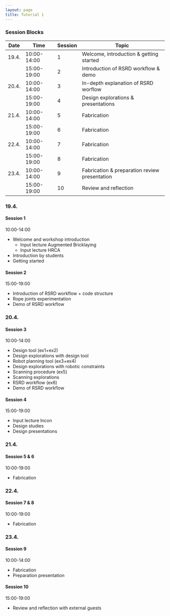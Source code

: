 ```yaml
---
layout: page
title: Tutorial 1
---
```


### Session Blocks

| Date  | Time        | Session | Topic |
|-------|-------------|---------|--------|
| 19.4. | 10:00-14:00 | 1       |  Welcome, introduction & getting started    |
|       | 15:00-19:00 | 2       |  Introduction of RSRD workflow & demo     |
| 20.4. | 10:00-14:00 | 3       |  In-depth explanation of RSRD worflow   |
|       | 15:00-19:00 | 4       |  Design explorations & presentations     |
| 21.4. | 10:00-14:00 | 5       |  Fabrication     |
|       | 15:00-19:00 | 6       |  Fabrication     |
| 22.4. | 10:00-14:00 | 7       |  Fabrication      |
|       | 15:00-19:00 | 8       |  Fabrication      |
| 23.4. | 10:00-14:00 | 9       |  Fabrication & preparation review presentation      |
|       | 15:00-19:00 | 10      |  Review and reflection     |


### 19.4.
#### Session 1
10:00-14:00
* Welcome and workshop introduction 
    * Input lecture Augmented Bricklaying
    * Input lecture HRCA
* Introduction by students
* Getting started

#### Session 2 
15:00-19:00
* Introduction of RSRD workflow + code structure
* Rope joints experimentation
* Demo of RSRD workflow


### 20.4.
#### Session 3
10:00-14:00
* Design tool (ex1+ex2)
* Design explorations with design tool
* Robot planning tool (ex3+ex4)
* Design explorations with robotic constraints
* Scanning procedure (ex5)
* Scanning explorations
* RSRD workflow (ex6)
* Demo of RSRD workflow

#### Session 4
15:00-19:00
* Input lecture Incon
* Design studies
* Design presentations

### 21.4.
#### Session 5 & 6
10:00-19:00
* Fabrication

### 22.4.
#### Session 7 & 8
10:00-19:00
* Fabrication

### 23.4.
#### Session 9
10:00-14:00
* Fabrication
* Preparation presentation

#### Session 10
15:00-19:00
* Review and reflection with external guests